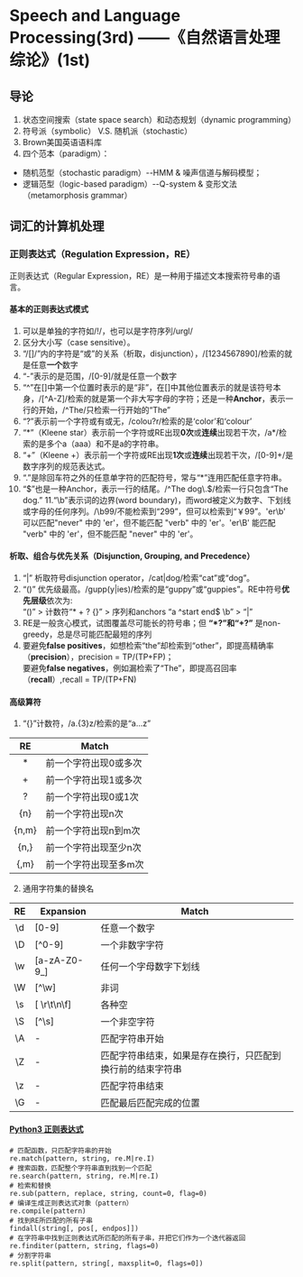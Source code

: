 # Speech and Language Processing(3rd) ——《自然语言处理综论》(1st)
## 导论
1. 状态空间搜索（state space search）和动态规划（dynamic programming）
2. 符号派（symbolic） V.S. 随机派（stochastic）
3. Brown美国英语语料库
4. 四个范本（paradigm）： 
  - 随机范型（stochastic paradigm）--HMM & 噪声信道与解码模型；
  - 逻辑范型（logic-based paradigm）--Q-system & 变形文法（metamorphosis grammar）
## 词汇的计算机处理
### 正则表达式（Regulation Expression，RE）
正则表达式（Regular Expression，RE）是一种用于描述文本搜索符号串的语言。
#### 基本的正则表达式模式
1. 可以是单独的字符如/!/，也可以是字符序列/urgl/
2. 区分大小写（case sensitive）。
3. “/[]/”内的字符是“或”的关系（析取，disjunction），/[1234567890]/检索的就是任意**一个**数字
4. “-”表示的是范围，/[0-9]/就是任意一个数字
5. “^”在[]中第一个位置时表示的是“非”，在[]中其他位置表示的就是该符号本身，/[^A-Z]/检索的就是第一个非大写字母的字符；还是一种**Anchor**，表示一行的开始，/^The/只检索一行开始的“The”
6. “?”表示前一个字符或有或无，/colou?r/检索的是‘color’和‘colour’
7. “\*”（Kleene star）表示前一个字符或RE出现**0次**或**连续**出现若干次，/a\*/检索的是多个a（aaa）和不是a的字符串。
8. “+”（Kleene +）表示前一个字符或RE出现**1次**或**连续**出现若干次，/[0-9]+/是数字序列的规范表达式。
9. “.”是除回车符之外的任意单字符的匹配符号，常与“\*”连用匹配任意字符串。
10. “$”也是一种Anchor，表示一行的结尾。/^The dog\.$/检索一行只包含“The dog.”
11.“\b”表示词的边界(word boundary)，而word被定义为数字、下划线或字母的任何序列。/\b99/不能检索到“299”，但可以检索到“￥99”。'er\b' 可以匹配"never" 中的 'er'，但不能匹配 "verb" 中的 'er'。'er\B' 能匹配 "verb" 中的 'er'，但不能匹配 "never" 中的 'er'。
#### 析取、组合与优先关系（Disjunction, Grouping, and Precedence）
1. “|” 析取符号disjunction operator，/cat|dog/检索“cat”或“dog”。
2. “()” 优先级最高。/gupp(y|ies)/检索的是“guppy”或“guppies”。RE中符号**优先层级**依次为:\
    “()” > 计数符“* + ? {}” > 序列和anchors “a ^start end$ \b” > “|”
3. RE是一般贪心模式，试图覆盖尽可能长的符号串；但 **“\*?”和“+?”** 是non-greedy，总是尽可能匹配最短的序列
4. 要避免**false positives**，如想检索“the”却检索到“other”，即提高精确率（**precision**），precision = TP/(TP+FP)；\
   要避免**false negatives**，例如漏检索了“The”，即提高召回率（**recall**）,recall = TP/(TP+FN)
#### 高级算符
1. “{}”计数符，/a\.{3}z/检索的是“a...z”

RE | Match |
:-:|-
\* | 前一个字符出现0或多次 |
\+ | 前一个字符出现1或多次 |
? | 前一个字符出现0或1次 |
{n} | 前一个字符出现n次 |
{n,m} | 前一个字符出现n到m次 |
{n,} | 前一个字符出现至少n次 |
{,m} | 前一个字符出现至多m次 |
2. 通用字符集的替换名

RE | Expansion | Match
:-:|-|-
\d | [0-9] | 任意一个数字
\D | [^0-9] | 一个非数字字符
\w | [a-zA-Z0-9_] |  任何一个字母数字下划线
\W | [^\w] | 非词
\s | [ \r\t\n\f] | 各种空
\S | [^\s] | 一个非空字符
\A | - | 匹配字符串开始
\Z | - | 匹配字符串结束，如果是存在换行，只匹配到换行前的结束字符串
\z | - | 匹配字符串结束
\G | - | 匹配最后匹配完成的位置
#### [Python3 正则表达式](https://www.runoob.com/python3/python3-reg-expressions.html#flags)
```
# 匹配函数，只匹配字符串的开始
re.match(pattern, string, re.M|re.I)
# 搜索函数，匹配整个字符串直到找到一个匹配
re.search(pattern, string, re.M|re.I)
# 检索和替换
re.sub(pattern, replace, string, count=0, flag=0)
# 编译生成正则表达式对象（pattern）
re.compile(pattern)
# 找到RE所匹配的所有子串
findall(string[, pos[, endpos]])
# 在字符串中找到正则表达式所匹配的所有子串，并把它们作为一个迭代器返回
re.finditer(pattern, string, flags=0)
# 分割字符串
re.split(pattern, string[, maxsplit=0, flags=0])
```

